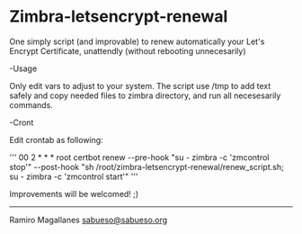 Zimbra-letsencrypt-renewal
==========================


One simply script (and improvable) to renew automatically your Let's Encrypt Certificate, unattendly (without rebooting unnecesarily)

-Usage

Only edit vars to adjust to your system. The script use /tmp to add text safely and copy needed files to zimbra directory, and run all necesesarily commands.

-Cront

Edit crontab as following:


'''
00 2	* * *	root	certbot renew --pre-hook "su - zimbra -c 'zmcontrol stop'" --post-hook  "sh /root/zimbra-letsencrypt-renewal/renew_script.sh; su - zimbra -c 'zmcontrol start'"
'''

Improvements will be welcomed! ;)

---
Ramiro Magallanes <sabueso@sabueso.org>

